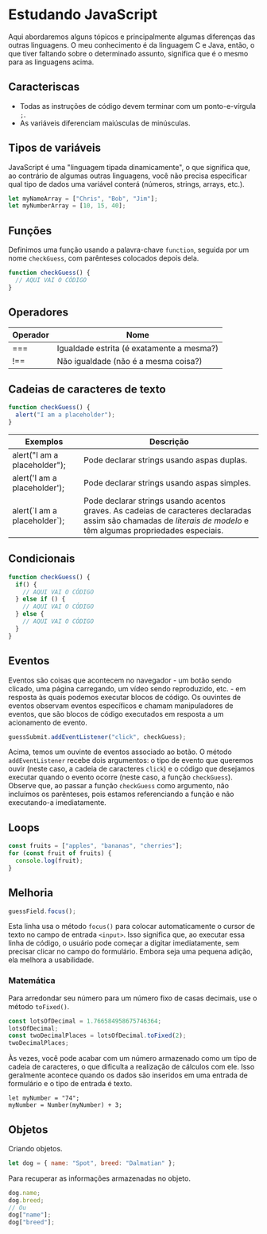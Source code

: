 # Estudando JavaScript
Aqui abordaremos alguns tópicos e principalmente algumas diferenças das outras linguagens. O meu conhecimento é da linguagem C e Java, então, o que tiver faltando sobre o determinado assunto, significa que é o mesmo para as linguagens acima.

## Caracteriscas
- Todas as instruções de código devem terminar com um ponto-e-vírgula `;`.
- As variáveis diferenciam maiúsculas de minúsculas.

## Tipos de variáveis
JavaScript é uma "linguagem tipada dinamicamente", o que significa que, ao contrário de algumas outras linguagens, você não precisa especificar qual tipo de dados uma variável conterá (números, strings, arrays, etc.).

```javascript
let myNameArray = ["Chris", "Bob", "Jim"];
let myNumberArray = [10, 15, 40];
```

## Funções
Definimos uma função usando a palavra-chave `function`, seguida por um nome `checkGuess`, com parênteses colocados depois dela.

```javascript
function checkGuess() {
  // AQUI VAI O CÓDIGO
}
```

## Operadores

| Operador  | Nome                                      |
|-----------|-------------------------------------------|
| ===       | Igualdade estrita (é exatamente a mesma?) |
| !==       | Não igualdade (não é a mesma coisa?)      |

## Cadeias de caracteres de texto

```javascript
function checkGuess() {
  alert("I am a placeholder");
}
```
| Exemplos                                | Descrição                                                                                |
|-----------------------------------------|------------------------------------------------------------------------------------------|
| alert("I am a placeholder");            | Pode declarar strings usando aspas duplas.                                               |
| alert('I am a placeholder');            | Pode declarar strings usando aspas simples.                                              |
| alert(\`I am a placeholder\`);          | Pode declarar strings usando acentos graves. As cadeias de caracteres declaradas assim são chamadas de *literais de modelo* e têm algumas                                                   propriedades especiais. |

## Condicionais

```javascript
function checkGuess() {
  if() {
    // AQUI VAI O CÓDIGO
  } else if () {
    // AQUI VAI O CÓDIGO
  } else {
    // AQUI VAI O CÓDIGO
  }
}
```

## Eventos

Eventos são coisas que acontecem no navegador - um botão sendo clicado, uma página carregando, um vídeo sendo reproduzido, etc. - em resposta às quais podemos executar blocos de código. Os ouvintes de eventos observam eventos específicos e chamam manipuladores de eventos, que são blocos de código executados em resposta a um acionamento de evento.

```javascript
guessSubmit.addEventListener("click", checkGuess);
```

Acima, temos um ouvinte de eventos associado ao botão. O método `addEventListener` recebe dois argumentos: o tipo de evento que queremos ouvir (neste caso, a cadeia de caracteres `click`) e o código que desejamos executar quando o evento ocorre (neste caso, a função `checkGuess`). Observe que, ao passar a função `checkGuess` como argumento, não incluímos os parênteses, pois estamos referenciando a função e não executando-a imediatamente.

## Loops

```javascript
const fruits = ["apples", "bananas", "cherries"];
for (const fruit of fruits) {
  console.log(fruit);
}
```

## Melhoria

```javascript
guessField.focus();
```

Esta linha usa o método `focus()` para colocar automaticamente o cursor de texto no campo de entrada `<input>`. Isso significa que, ao executar essa linha de código, o usuário pode começar a digitar imediatamente, sem precisar clicar no campo do formulário. Embora seja uma pequena adição, ela melhora a usabilidade.

### Matemática

Para arredondar seu número para um número fixo de casas decimais, use o método `toFixed()`.
```javascript
const lotsOfDecimal = 1.766584958675746364;
lotsOfDecimal;
const twoDecimalPlaces = lotsOfDecimal.toFixed(2);
twoDecimalPlaces;
```

Às vezes, você pode acabar com um número armazenado como um tipo de cadeia de caracteres, o que dificulta a realização de cálculos com ele. Isso geralmente acontece quando os dados são inseridos em uma entrada de formulário e o tipo de entrada é texto.

```
let myNumber = "74";
myNumber = Number(myNumber) + 3;
```
## Objetos

Criando objetos.

```javascript
let dog = { name: "Spot", breed: "Dalmatian" };
```

Para recuperar as informações armazenadas no objeto.

```javascript
dog.name;
dog.breed;
// Ou
dog["name"];
dog["breed"];
```
